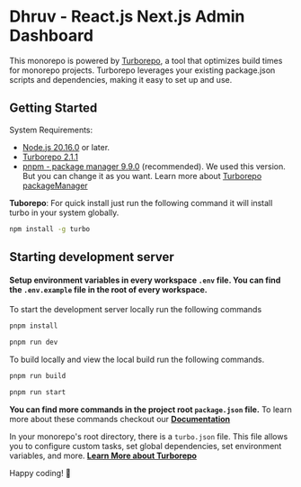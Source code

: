 # Dhruv - React.js Next.js Admin Dashboard

This monorepo is powered by [Turborepo](https://turbo.build/), a tool that optimizes build times for monorepo projects. Turborepo leverages your existing package.json scripts and dependencies, making it easy to set up and use.

## Getting Started

System Requirements:

- [Node.js 20.16.0](https://nodejs.org/en) or later.
- [Turborepo 2.1.1](https://turbo.build/repo/docs/getting-started/installation)
- [pnpm - package manager 9.9.0](https://pnpm.io/installation#using-npm) (recommended). We used this version. But you can change it as you want. Learn more about [Turborepo packageManager](https://turbo.build/repo/docs/getting-started/support-policy)

**Tuborepo**: For quick install just run the following command it will install turbo in your system globally.

```bash
npm install -g turbo
```

## Starting development server

#### Setup environment variables in every workspace `.env` file. You can find the `.env.example` file in the root of every workspace.

To start the development server locally run the following commands

```bash
pnpm install

pnpm run dev

```

To build locally and view the local build run the following commands.

```bash
pnpm run build

pnpm run start

```

**You can find more commands in the project root `package.json` file.**
To learn more about these commands checkout our [**Documentation**](https://Dhruv-doc.vercel.app/getting-started/installation)

In your monorepo's root directory, there is a `turbo.json` file. This file allows you to configure custom tasks, set global dependencies, set environment variables, and more. [**Learn More about Turborepo**](https://turbo.build/repo/docs/handbook)

Happy coding! 🚀
